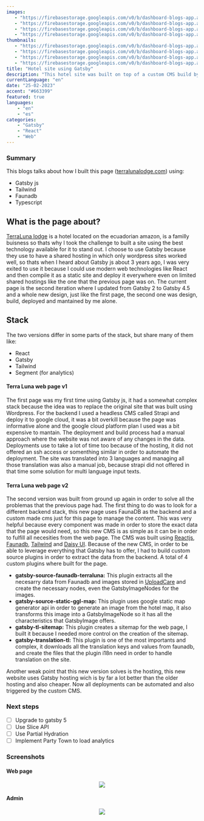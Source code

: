 ```yaml
---
images:
   - "https://firebasestorage.googleapis.com/v0/b/dashboard-blogs-app.appspot.com/o/images%2FThzROsREBLP9kFuUvCnohZ2IABw2%2Fgatsby-tl-site-hero.png?alt=media&token=8b6d4cc0-ec89-4b3e-9486-cf79af94fcc6"
   - "https://firebasestorage.googleapis.com/v0/b/dashboard-blogs-app.appspot.com/o/images%2FThzROsREBLP9kFuUvCnohZ2IABw2%2Fthumbnail_half_gatsby-tl-site-hero.png?alt=media&token=aee5afc8-6ec5-4e24-9a0d-72990d7831af"
   - "https://firebasestorage.googleapis.com/v0/b/dashboard-blogs-app.appspot.com/o/images%2FThzROsREBLP9kFuUvCnohZ2IABw2%2Fthumbnail_med_gatsby-tl-site-hero.png?alt=media&token=72f9ac78-a3eb-4a2a-91bd-e6b34f85e4b3"
   - "https://firebasestorage.googleapis.com/v0/b/dashboard-blogs-app.appspot.com/o/images%2FThzROsREBLP9kFuUvCnohZ2IABw2%2Fthumbnail_low_gatsby-tl-site-hero.png?alt=media&token=1a8e9d02-d99e-409d-88de-a2f2baaff7e3"
thumbnails: 
   - "https://firebasestorage.googleapis.com/v0/b/dashboard-blogs-app.appspot.com/o/images%2FThzROsREBLP9kFuUvCnohZ2IABw2%2Fgatsby-tl-site-thumb.png?alt=media&token=dffca831-e4ed-4c32-bb66-3c11cb512e05"
   - "https://firebasestorage.googleapis.com/v0/b/dashboard-blogs-app.appspot.com/o/images%2FThzROsREBLP9kFuUvCnohZ2IABw2%2Fthumbnail_half_gatsby-tl-site-thumb.png?alt=media&token=d7202331-a0d5-4ece-8975-1bc12fcf0ee8"
   - "https://firebasestorage.googleapis.com/v0/b/dashboard-blogs-app.appspot.com/o/images%2FThzROsREBLP9kFuUvCnohZ2IABw2%2Fthumbnail_med_gatsby-tl-site-thumb.png?alt=media&token=3166f1ce-69b3-43cf-87e2-83b92d5df9b5"
   - "https://firebasestorage.googleapis.com/v0/b/dashboard-blogs-app.appspot.com/o/images%2FThzROsREBLP9kFuUvCnohZ2IABw2%2Fthumbnail_low_gatsby-tl-site-thumb.png?alt=media&token=bfab745d-bcd2-4c3c-9cbd-c6925ff6f6a3"
title: "Hotel site using Gatsby"
description: "This hotel site was built on top of a custom CMS build by me."
currentLanguage: "en"
date: "25-02-2023"
accent: "#663399"
featured: true
languages: 
    - "en"
    - "es"
categories:
    - "Gatsby"
    - "React"
    - "Web"
---
```


### Summary
This blogs talks about how I built this page ([terralunalodge.com](https://terralunalodge.com/en/)) using:
- Gatsby js
- Tailwind
- Faunadb
- Typescript

## What is the page about?
[TerraLuna lodge](https://terralunalodge.com/en/) is a hotel located on the ecuadorian amazon, is a familly buisness so thats why I took the challenge to built a site using the best technology available for it to stand out.
I choose to use Gatsby because they use to have a shared hosting in which only wordpress sites worked well, so thats when I heard about Gatsby js about 3 years ago, I was very exited to use it because I could use modern web technologies like React and then compile it as a static site and deploy it everywhere even on limited shared hostings like the one that the previous page was on.
The current page is the second iteration where I updated from Gatsby 2 to Gatsby 4.5 and a whole new design, just like the first page, the second one was design, build, deployed and mantained by me alone.

## Stack
The two versions differ in some parts of the stack, but share many of them like:
- React
- Gatsby
- Tailwind
- Segment (for analytics)

#### Terra Luna web page v1
The first page was my first time using Gatsby js, it had a somewhat complex stack because the idea was to replace the original site that was built using Wordpress.
For the backend I used a headless CMS called Strapi and deploy it to google cloud, it was a bit overkill because the page was informative alone and the google cloud platform plan I used was a bit expensive to mantain. 
The deployment and build process had a manual approach where the website was not aware of any changes in the data. Deployments use to take a lot of time too because of the hosting, it did not offered an ssh access or somenthing similar in order to automate the deployment.
The site was translated into 3 languages and managing all those translation was also a manual job, because strapi did not offered in that time some solution for multi language input texts.
#### Terra Luna web page v2
The second version was built from ground up again in order to solve all the problemas that the previous page had.
The first thing to do was to look for a different backend stack, this new page uses FaunaDB as the backend and a custom made cms just for this page to manage the content. This was very helpful because every component was made in order to store the exact data that the page would need, so this new CMS is as simple as it can be in order to fulfill all necesities from the web page.
The CMS was built using [Reactjs](https://reactjs.org/), [Faunadb](https://fauna.com/), [Tailwind](https://tailwindcss.com/) and [Daisy UI](https://daisyui.com/).
Because of the new CMS, in order to be able to leverage everything that Gatsby has to offer, I had to build custom source plugins in order to extract the data from the backend. A total of 4 custom plugins where built for the page.
- **gatsby-source-faunadb-terraluna:** This plugin extracts all the necesarry data from Faunadb and images stored in [UploadCare](https://uploadcare.com/) and create the necessary nodes, even the GatsbyImageNodes for the images.
- **gatsby-source-static-ggl-map:** This plugin uses google static map generator api in order to generate an image from the hotel map, it also transforms this image into a GatsbyImageNode so it has all the characteristics that GatsbyImage offers.
- **gatsby-tl-sitemap:** This plugin creates a sitemap for the web page, I built it because I needed more control on the creation of the sitemap.
- **gatsby-translation-tl:** This plugin is one of the most importants and complex, it downloads all the translation keys and values from faunadb, and create the files that the plugin i18n need in order to handle translation on the site.

Another weak point that this new version solves is the hosting, this new website uses Gatsby hosting wich is by far a lot better than the older hosting and also cheaper. Now all deployments can be automated and also triggered by the custom CMS.

### Next steps
- [ ] Upgrade to gatsby 5
- [ ] Use Slice API
- [ ] Use Partial Hydration
- [ ] Implement Party Town to load analytics

### Screenshots

#### Web page

<p align="center">

<img sizes="(min-width: 720px) 720px, 100vw" srcset="https://firebasestorage.googleapis.com/v0/b/dashboard-blogs-app.appspot.com/o/images%2FThzROsREBLP9kFuUvCnohZ2IABw2%2Fthumbnail_half_terra-luna-site-ss.png?alt=media&token=1be9d905-4b0c-4e19-9ee1-54155d1c8f22 1200w, https://firebasestorage.googleapis.com/v0/b/dashboard-blogs-app.appspot.com/o/images%2FThzROsREBLP9kFuUvCnohZ2IABw2%2Fthumbnail_med_terra-luna-site-ss.png?alt=media&token=e6b16a01-2c17-4d04-ab93-adc4a9227805 800w, https://firebasestorage.googleapis.com/v0/b/dashboard-blogs-app.appspot.com/o/images%2FThzROsREBLP9kFuUvCnohZ2IABw2%2Fthumbnail_low_terra-luna-site-ss.png?alt=media&token=46db42bc-a1c9-431a-a3c2-31dbc3e87e54 400w" src="https://firebasestorage.googleapis.com/v0/b/dashboard-blogs-app.appspot.com/o/images%2FThzROsREBLP9kFuUvCnohZ2IABw2%2Fterra-luna-site-ss.png?alt=media&token=29819313-a6f4-4100-bf0d-68bc54178e39">

</p>

#### Admin 
<p align="center">

<img sizes="(min-width: 720px) 720px, 100vw" srcset="https://firebasestorage.googleapis.com/v0/b/dashboard-blogs-app.appspot.com/o/images%2FThzROsREBLP9kFuUvCnohZ2IABw2%2Fthumbnail_half_terra-luna-admin-ss.png?alt=media&token=f55d7350-bf9a-4264-9911-17c2bfc08c74 1200w, https://firebasestorage.googleapis.com/v0/b/dashboard-blogs-app.appspot.com/o/images%2FThzROsREBLP9kFuUvCnohZ2IABw2%2Fthumbnail_med_terra-luna-admin-ss.png?alt=media&token=54df76b0-9d57-4a69-9e99-023f85707d3a 800w, https://firebasestorage.googleapis.com/v0/b/dashboard-blogs-app.appspot.com/o/images%2FThzROsREBLP9kFuUvCnohZ2IABw2%2Fthumbnail_low_terra-luna-admin-ss.png?alt=media&token=14d3622c-8ac4-4248-8d49-b9bd678ec403 400w" src="https://firebasestorage.googleapis.com/v0/b/dashboard-blogs-app.appspot.com/o/images%2FThzROsREBLP9kFuUvCnohZ2IABw2%2Fterra-luna-admin-ss.png?alt=media&token=3b5e648b-87b8-4207-96b2-a49f83b91297">

</p>
